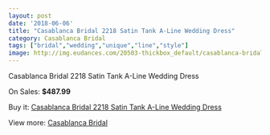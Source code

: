 ```yaml
---
layout: post
date: '2018-06-06'
title: "Casablanca Bridal 2218 Satin Tank A-Line Wedding Dress"
category: Casablanca Bridal
tags: ["bridal","wedding","unique","line","style"]
image: http://img.eudances.com/20503-thickbox_default/casablanca-bridal-2218-satin-tank-a-line-wedding-dress.jpg
---
```

Casablanca Bridal 2218 Satin Tank A-Line Wedding Dress

On Sales: **$487.99**
<a href="https://www.eudances.com/en/casablanca-bridal/6157-casablanca-bridal-2218-satin-tank-a-line-wedding-dress.html"><amp-img layout="responsive" width="600" height="600" src="//img.eudances.com/20503-thickbox_default/casablanca-bridal-2218-satin-tank-a-line-wedding-dress.jpg" alt="Casablanca Bridal 2218 Satin Tank A-Line Wedding Dress 0" /></a>
<a href="https://www.eudances.com/en/casablanca-bridal/6157-casablanca-bridal-2218-satin-tank-a-line-wedding-dress.html"><amp-img layout="responsive" width="600" height="600" src="//img.eudances.com/20505-thickbox_default/casablanca-bridal-2218-satin-tank-a-line-wedding-dress.jpg" alt="Casablanca Bridal 2218 Satin Tank A-Line Wedding Dress 1" /></a>
<a href="https://www.eudances.com/en/casablanca-bridal/6157-casablanca-bridal-2218-satin-tank-a-line-wedding-dress.html"><amp-img layout="responsive" width="600" height="600" src="//img.eudances.com/20504-thickbox_default/casablanca-bridal-2218-satin-tank-a-line-wedding-dress.jpg" alt="Casablanca Bridal 2218 Satin Tank A-Line Wedding Dress 2" /></a>

Buy it: [Casablanca Bridal 2218 Satin Tank A-Line Wedding Dress](https://www.eudances.com/en/casablanca-bridal/6157-casablanca-bridal-2218-satin-tank-a-line-wedding-dress.html "Casablanca Bridal 2218 Satin Tank A-Line Wedding Dress")

View more: [Casablanca Bridal](https://www.eudances.com/en/4-casablanca-bridal "Casablanca Bridal")